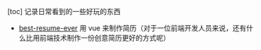 [toc]
记录日常看到的一些好玩的东西

- [best-resume-ever](https://github.com/salomonelli/best-resume-ever) 用 vue 来制作简历（对于一位前端开发人员来说，还有什么比用前端技术制作一份创意简历更好的方式呢）
